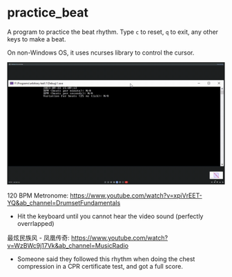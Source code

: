 # practice_beat
A program to practice the beat rhythm.  Type `c` to reset, `q` to exit, any other keys to make a beat.

On non-Windows OS, it uses ncurses library to control the cursor.


![demo.gif](https://github.com/wenlianglaw/practice_beat/blob/main/demo.gif)


120 BPM Metronome:  https://www.youtube.com/watch?v=xpiVrEET-YQ&ab_channel=DrumsetFundamentals

* Hit the keyboard until you cannot hear the video sound (perfectly overrlapped)

最炫民族风 - 凤凰传奇: https://www.youtube.com/watch?v=WzBWc9j17Vk&ab_channel=MusicRadio

* Someone said they followed this rhythm when doing the chest compression in a CPR certificate test, and got a full score.
